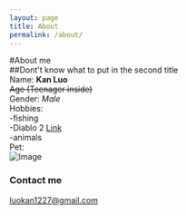 ```yaml
---
layout: page
title: About
permalink: /about/
---
```

#About me  
##Dont't know what to put in the second title  
Name: **Kan Luo**  
~~Age (Teenager inside)~~  
Gender: *Male*  
Hobbies:  
    -fishing  
    -Diablo 2 [Link](https://www.blizzard.com/en-us/games/d2/)  
    -animals  
Pet:  
![Image](https://www.google.com/url?sa=i&url=http%3A%2F%2Fwww.reptilesmagazine.com%2FLouisiana-Man-Charged-With-Illegally-Trading-Box-Turtles%2F&psig=AOvVaw3OpvkbddOF8xDzcrxM4sLA&ust=1589919549846000&source=images&cd=vfe&ved=0CAIQjRxqFwoTCKjg34GevukCFQAAAAAdAAAAABAD)

### Contact me

[luokan1227@gmail.com](mailto:email@domain.com)
